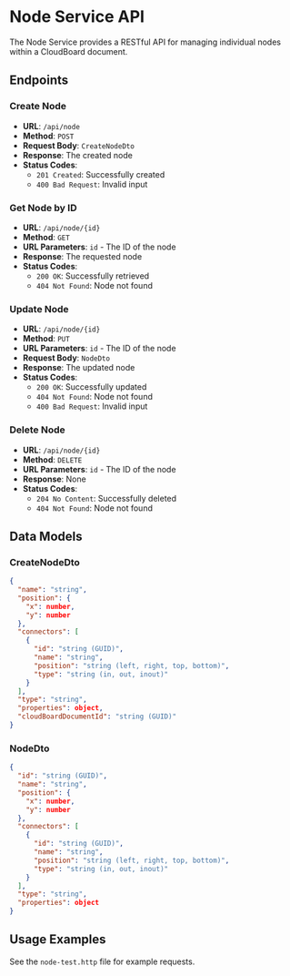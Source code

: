# Node Service API

The Node Service provides a RESTful API for managing individual nodes within a CloudBoard document.

## Endpoints

### Create Node
- **URL**: `/api/node`
- **Method**: `POST`
- **Request Body**: `CreateNodeDto`
- **Response**: The created node
- **Status Codes**:
  - `201 Created`: Successfully created
  - `400 Bad Request`: Invalid input

### Get Node by ID
- **URL**: `/api/node/{id}`
- **Method**: `GET`
- **URL Parameters**: `id` - The ID of the node
- **Response**: The requested node
- **Status Codes**:
  - `200 OK`: Successfully retrieved
  - `404 Not Found`: Node not found

### Update Node
- **URL**: `/api/node/{id}`
- **Method**: `PUT`
- **URL Parameters**: `id` - The ID of the node
- **Request Body**: `NodeDto`
- **Response**: The updated node
- **Status Codes**:
  - `200 OK`: Successfully updated
  - `404 Not Found`: Node not found
  - `400 Bad Request`: Invalid input

### Delete Node
- **URL**: `/api/node/{id}`
- **Method**: `DELETE`
- **URL Parameters**: `id` - The ID of the node
- **Response**: None
- **Status Codes**:
  - `204 No Content`: Successfully deleted
  - `404 Not Found`: Node not found

## Data Models

### CreateNodeDto
```json
{
  "name": "string",
  "position": {
    "x": number,
    "y": number
  },
  "connectors": [
    {
      "id": "string (GUID)",
      "name": "string",
      "position": "string (left, right, top, bottom)",
      "type": "string (in, out, inout)"
    }
  ],
  "type": "string",
  "properties": object,
  "cloudBoardDocumentId": "string (GUID)"
}
```

### NodeDto
```json
{
  "id": "string (GUID)",
  "name": "string",
  "position": {
    "x": number,
    "y": number
  },
  "connectors": [
    {
      "id": "string (GUID)",
      "name": "string",
      "position": "string (left, right, top, bottom)",
      "type": "string (in, out, inout)"
    }
  ],
  "type": "string",
  "properties": object
}
```

## Usage Examples

See the `node-test.http` file for example requests.
